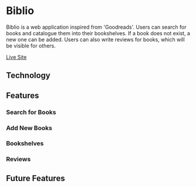 # Biblio
Biblio is a web application inspired from 'Goodreads'. Users can search
for books and catalogue them into their bookshelves. If a book does not exist,
a new one can be added. Users can also write reviews for books, which
will be visible for others.

[Live Site](http://www.biblio-phile.com)

## Technology



## Features
### Search for Books

### Add New Books

### Bookshelves

### Reviews


## Future Features
